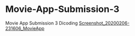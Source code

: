 # Movie-App-Submission-3
Movie App Submission 3 Dicoding
[Screenshot_20200206-231606_MovieApp](https://user-images.githubusercontent.com/12223570/73957772-7437d100-4939-11ea-9cf9-d110bd89aee7.jpg)

